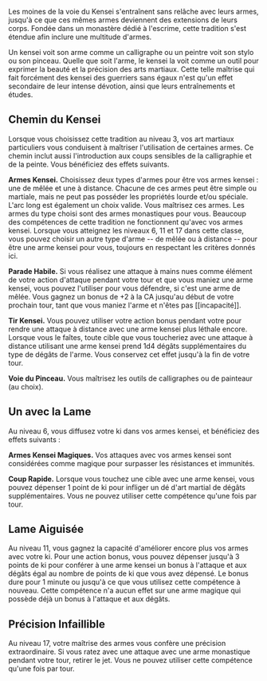Les moines de la voie du Kensei s'entraînent sans relâche avec leurs armes, jusqu'à ce que ces mêmes armes deviennent des extensions de leurs corps. Fondée dans un monastère dédié à l'escrime, cette tradition s'est étendue afin inclure une multitude d'armes.

Un kensei voit son arme comme un calligraphe ou un peintre voit son stylo ou son pinceau. Quelle que soit l'arme, le kensei la voit comme un outil pour exprimer la beauté et la précision des arts martiaux. Cette telle maîtrise qui fait forcément des kensei des guerriers sans égaux n'est qu'un effet secondaire de leur intense dévotion, ainsi que leurs entraînements et études.

## Chemin du Kensei

Lorsque vous choisissez cette tradition au niveau 3, vos art martiaux particuliers vous conduisent à maîtriser l'utilisation de certaines armes. Ce chemin inclut aussi l'introduction aux coups sensibles de la calligraphie et de la peinte. Vous bénéficiez des effets suivants.

**Armes Kensei.** Choisissez deux types d'armes pour être vos armes kensei : une de mêlée et une à distance. Chacune de ces armes peut être simple ou martiale, mais ne peut pas posséder les propriétés lourde et/ou spéciale. L'arc long est également un choix valide. Vous maîtrisez ces armes. Les armes du type choisi sont des armes monastiques pour vous. Beaucoup des compétences de cette tradition ne fonctionnent qu'avec vos armes kensei. Lorsque vous atteignez les niveaux 6, 11 et 17 dans cette classe, vous pouvez choisir un autre type d'arme -- de mêlée ou à distance -- pour être une arme kensei pour vous, toujours en respectant les critères donnés ici.

**Parade Habile.** Si vous réalisez une attaque à mains nues comme élément de votre action d'attaque pendant votre tour et que vous maniez une arme kensei, vous pouvez l'utiliser pour vous défendre, si c'est une arme de mêlée. Vous gagnez un bonus de +2 à la CA jusqu'au début de votre prochain tour, tant que vous maniez l'arme et n'êtes pas [[incapacité]].

**Tir Kensei.** Vous pouvez utiliser votre action bonus pendant votre pour rendre une attaque à distance avec une arme kensei plus léthale encore. Lorsque vous le faîtes, toute cible que vous toucheriez avec une attaque à distance utilisant une arme kensei prend 1d4 dégâts supplémentaires du type de dégâts de l'arme. Vous conservez cet effet jusqu'à la fin de votre tour.

**Voie du Pinceau.** Vous maîtrisez les outils de calligraphes ou de painteaur (au choix).

## Un avec la Lame

Au niveau 6, vous diffusez votre ki dans vos armes kensei, et bénéficiez des effets suivants : 

**Armes Kensei Magiques.** Vos attaques avec vos armes kensei sont considérées comme magique pour surpasser les résistances et immunités.

**Coup Rapide.** Lorsque vous touchez une cible avec une arme kensei, vous pouvez dépenser 1 point de ki pour infliger un dé d'art martial de dégâts supplémentaires. Vous ne pouvez utiliser cette compétence qu'une fois par tour.

## Lame Aiguisée

Au niveau 11, vous gagnez la capacité d'améliorer encore plus vos armes avec votre ki. Pour une action bonus, vous pouvez dépenser jusqu'à 3 points de ki pour conférer à une arme kensei un bonus à l'attaque et aux dégâts égal au nombre de points de ki que vous avez dépensé. Le bonus dure pour 1 minute ou jusqu'à ce que vous utilisez cette compétence à nouveau. Cette compétence n'a aucun effet sur une arme magique qui possède déjà un bonus à l'attaque et aux dégâts.

## Précision Infaillible

Au niveau 17, votre maîtrise des armes vous confère une précision extraordinaire. Si vous ratez avec une attaque avec une arme monastique pendant votre tour, retirer le jet. Vous ne pouvez utiliser cette compétence qu'une fois par tour.
